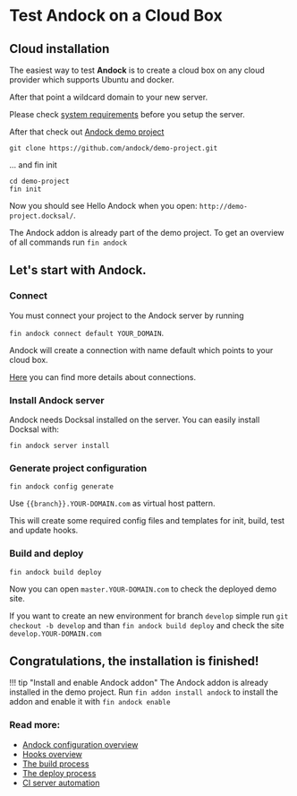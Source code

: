 # Test Andock on a Cloud Box
## Cloud installation
The easiest way to test <b>Andock</b> is to create a cloud box on any cloud provider which supports Ubuntu and docker.

After that point a wildcard domain to your new server.

Please check [system requirements](system-requirements.md) before you setup the server.

After that check out [Andock demo project](https://github.com/andock/demo-project)
```
git clone https://github.com/andock/demo-project.git
```
... and fin init
```
cd demo-project
fin init
```
Now you should see Hello Andock when you open: `http://demo-project.docksal/`.

The Andock addon is already part of the demo project. To get an overview of all commands run `fin andock`

## Let's start with Andock.

### Connect
You must connect your project to the Andock server by running 

`fin andock connect default YOUR_DOMAIN`. 

Andock will create a connection with name default which points to your cloud box.

[Here](../configuration/connections.md) you can find more details about connections.


### Install Andock server
Andock needs Docksal installed on the server. You can easily install Docksal with: 
```
fin andock server install
```
### Generate project configuration
```
fin andock config generate
```
Use `{{branch}}.YOUR-DOMAIN.com` as virtual host pattern.
 
This will create some required config files and templates for init, build, test and update hooks. 

### Build and deploy
```
fin andock build deploy
```
Now you can open `master.YOUR-DOMAIN.com` to check the deployed demo site.

If you want to create an new environment for branch `develop` simple run `git checkout -b develop` and than `fin andock build deploy` and check the site 
`develop.YOUR-DOMAIN.com`

## Congratulations, the installation is finished!

!!! tip "Install and enable Andock addon"
    The Andock addon is already installed in the demo project. Run `fin addon install andock` to install the addon and enable it with `fin andock enable` 
    
    




### Read more:
* [Andock configuration overview](../configuration/andock.md) 
* [Hooks overview](../configuration/hooks.md)
* [The build process](../configuration/build.md)
* [The deploy process](../configuration/environment.md)
* [CI server automation](../integrations/ci.md)
